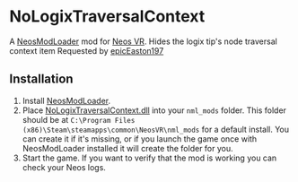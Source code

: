 ﻿# NoLogixTraversalContext

A [NeosModLoader](https://github.com/neos-modding-group/NeosModLoader) mod for [Neos VR](https://neos.com/). Hides the logix tip's node traversal context item
Requested by [epicEaston197](https://github.com/epicEaston197)

## Installation
1. Install [NeosModLoader](https://github.com/neos-modding-group/NeosModLoader).
1. Place [NoLogixTraversalContext.dll](https://github.com/badhaloninja/NoLogixTraversalContext/releases/latest/download/NoLogixTraversalContext.dll) into your `nml_mods` folder. This folder should be at `C:\Program Files (x86)\Steam\steamapps\common\NeosVR\nml_mods` for a default install. You can create it if it's missing, or if you launch the game once with NeosModLoader installed it will create the folder for you.
1. Start the game. If you want to verify that the mod is working you can check your Neos logs.
